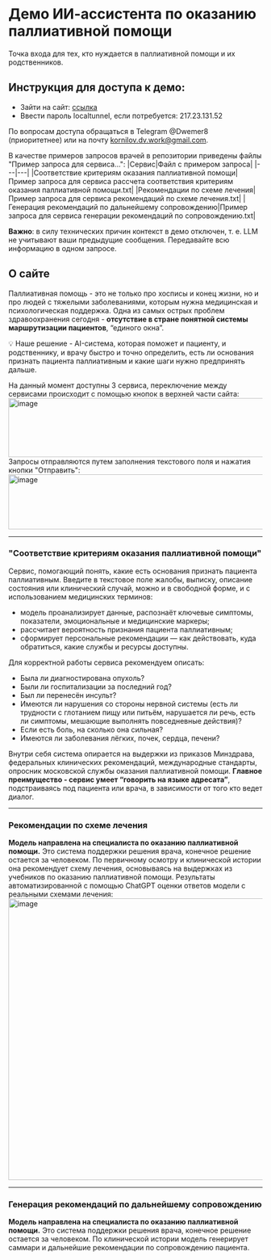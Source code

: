 # Демо ИИ-ассистента по оказанию паллиативной помощи
Точка входа для тех, кто нуждается в паллиативной помощи и их родственников.

## Инструкция для доступа к демо:
- Зайти на сайт: [ссылка](https://stupid-lamps-lick.loca.lt)
- Ввести пароль localtunnel, если потребуется: 217.23.131.52

По вопросам доступа обращаться в Telegram @Dwemer8 (приоритетнее) или на почту kornilov.dv.work@gmail.com.

В качестве примеров запросов врачей в репозитории приведены файлы "Пример запроса для сервиса...":
|Сервис|Файл с примером запроса|
|---|---|
|Соответствие критериям оказания паллиативной помощи|Пример запроса для сервиса рассчета соответствия критериям оказания паллиативной помощи.txt|
|Рекомендации по схеме лечения|Пример запроса для сервиса рекомендаций по схеме лечения.txt|
|Генерация рекомендаций по дальнейшему сопровождению|Пример запроса для сервиса генерации рекомендаций по сопровождению.txt|

**Важно**: в силу технических причин контекст в демо отключен, т. е. LLM не учитывают ваши предыдущие сообщения. Передавайте всю информацию в одном запросе.

## О сайте
Паллиативная помощь - это не только про хосписы и конец жизни, но и про людей с тяжелыми заболеваниями, которым нужна медицинская и психологическая поддержка. Одна из самых острых проблем здравоохранения сегодня - **отсутствие в стране понятной системы маршрутизации пациентов**, “единого окна”.

💡 Наше решение - AI-система, которая поможет и пациенту, и родственнику, и врачу быстро и точно определить, есть ли основания признать пациента паллиативным и какие шаги нужно предпринять дальше.

На данный момент доступны 3 сервиса, переключение между сервисами происходит с помощью кнопок в верхней части сайта:
<img width="962" height="117" alt="image" src="https://github.com/user-attachments/assets/839c351b-9b78-44b0-aaed-efbc2e47e5d7" />
Запросы отправляются путем заполнения текстового поля и нажатия кнопки "Отправить":
<img width="1136" height="109" alt="image" src="https://github.com/user-attachments/assets/f91b8c4b-fedc-4eb7-bb80-29bebfa5c57e" />

---------------------------------------------------------

### "Соответствие критериям оказания паллиативной помощи"
Cервис, помогающий понять, какие есть основания признать пациента паллиативным. Введите в текстовое поле жалобы, выписку, описание состояния или клинический случай, можно и в свободной форме, и с использованием медицинских терминов:
- модель проанализирует данные, распознаёт ключевые симптомы, показатели, эмоциональные и медицинские маркеры;
- рассчитает вероятность признания пациента паллиативным;
- сформирует персональные рекомендации — как действовать, куда обратиться, какие службы и ресурсы доступны.

Для корректной работы сервиса рекомендуем описать:
  - Была ли диагностирована опухоль? 
  - Были ли госпитализации за последний год?
  - Был ли перенесён инсульт?
  - Имеются ли нарушения со стороны нервной системы (есть ли трудности с глотанием пищу или питьём, нарушается ли речь, есть ли симптомы, мешающие выполнять повседневные действия)?
  - Если есть боль, на сколько она сильная?
  - Имеются ли заболевания лёгких, почек, сердца, печени?

Внутри себя система опирается на выдержки из приказов Минздрава, федеральных клинических рекомендаций, международные стандарты, опросник московской службы оказания паллиативной помощи. **Главное преимущество - сервис умеет “говорить на языке адресата”**, подстраиваясь под пациента или врача, в зависимости от того кто ведет диалог.

---------------------------------------------------------

### Рекомендации по схеме лечения
**Модель направлена на специалиста по оказанию паллиативной помощи.** Это система поддержки решения врача, конечное решение остается за человеком. По первичному осмотру и клинической истории она рекомендует схему лечения, основываясь на выдержках из учебников по оказанию паллиативной помощи. 
Результаты автоматизированной с помощью ChatGPT оценки ответов модели с реальными схемами лечения:
<img width="1280" height="558" alt="image" src="https://github.com/user-attachments/assets/66c12a77-a992-4a33-99e2-9799cfce50b6" />

---------------------------------------------------------

### Генерация рекомендаций по дальнейшему сопровождению
**Модель направлена на специалиста по оказанию паллиативной помощи.** Это система поддержки решения врача, конечное решение остается за человеком. По клинической истории модель генерирует саммари и дальнейшие рекомендации по сопровождению пациента.



  

